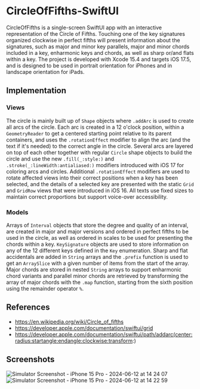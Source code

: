 # CircleOfFifths-SwiftUI

CircleOfFifths is a single-screen SwiftUI app with an interactive representation of the Circle of Fifths. Touching one of the key signatures organized clockwise in perfect fifths will present information about the signatures, such as major and minor key parallels, major and minor chords included in a key, enharmonic keys and chords, as well as sharp or/and flats within a key. The project is developed with Xcode 15.4 and targets iOS 17.5, and is designed to be used in portrait orientation for iPhones and in landscape orientation for iPads. 

## Implementation
### Views
The circle is mainly built up of `Shape` objects where `.addArc` is used to create all arcs of the circle. Each arc is created in a 12 o'clock position, within a `GeometryReader` to get a centered starting point relative to its parent containers, and uses the `.rotationEffect` modifier to align the arc (and the text if it's needed) to the correct angle in the circle. Several arcs are layered on top of each other together with regular `Circle` shape objects to build the circle and use the new `.fill(_:style:)` and `.stroke(_:lineWidth:antialiased:)` modifiers introduced with iOS 17 for coloring arcs and circles. Additional `.rotationEffect` modifiers are used to rotate affected views into their correct positions when a key has been selected, and the details of a selected key are presented with the static `Grid` and `GridRow` views that were introduced in iOS 16. All texts use fixed sizes to maintain correct proportions but support voice-over accessibility. 

### Models
Arrays of `Interval` objects that store the degree and quality of an interval, are created in major and major versions and ordered in perfect fifths to be used in the circle, as well as ordered in scales to be used for presenting the chords within a key. `KeySignature` objects are used to store information on any of the 12 different keys defined in the `Key` enumeration. Sharp and flat accidentals are added in `String` arrays and the `.prefix` function is used to get an `ArraySlice` with a given number of items from the start of the array. Major chords are stored in nested `String` arrays to support enharmonic chord variants and parallel minor chords are retrieved by transforming the array of major chords with the `.map` function, starting from the sixth position using the remainder operator `%`.

## References
- https://en.wikipedia.org/wiki/Circle_of_fifths
- https://developer.apple.com/documentation/swiftui/grid
- https://developer.apple.com/documentation/swiftui/path/addarc(center:radius:startangle:endangle:clockwise:transform:)

## Screenshots
![Simulator Screenshot - iPhone 15 Pro - 2024-06-12 at 14 24 07](https://github.com/a-bass/CircleOfFifths-SwiftUI/assets/20719968/71356c46-95e7-4247-9cb5-911845df6f45)
![Simulator Screenshot - iPhone 15 Pro - 2024-06-12 at 14 22 59](https://github.com/a-bass/CircleOfFifths-SwiftUI/assets/20719968/2eacb6e8-22d2-4179-bb59-6e3bf09a01dd)
